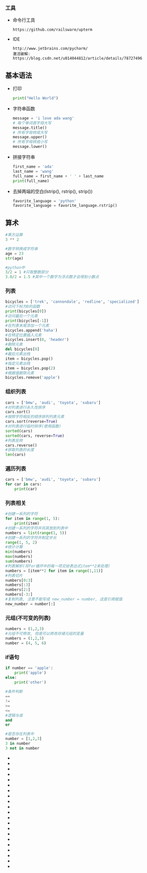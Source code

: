### 工具

* 命令行工具

  ```
  https://github.com/railsware/upterm
  ```

* IDE

  ```
  http://www.jetbrains.com/pycharm/
  激活破解:
  https://blog.csdn.net/u014044812/article/details/78727496
  ```

## 基本语法

* 打印

  ```python
  print("Hello World")
  ```

* 字符串函数

  ```python
  message = 'i love ada wang'
  # 每个单词首字母大写
  message.title()
  # 所有字母转成大写
  message.upper()
  # 所有字母转成小写
  message.lower()
  ```

* 拼接字符串

  ```python
  first_name = 'ada'
  last_name = 'wang'
  full_name = first_name + ' ' + last_name
  print(full_name)
  ```

* 去掉两端的空白(lstrip(), rstrip(), strip())

  ```python
  favorite_language = 'python'
  favorite_language = favorite_language.rstrip()
  ```

  

## 算术

```Python
#乘方运算
3 ** 2

#数字转换成字符串
age = 23
str(age)

#python中
3/2 = 1 #只取整数部分
3.0/2 = 1.5 #其中一个数字为浮点数才会得到小数点
```

### 列表

```Python
bicycles = ['trek', 'cannondale', 'redline', 'specialized']
#访问下标为0的函数
print(bicycles[0])
#访问最后一个元素
print(bicycles[-1])
#在列表末尾添加一个元素
bicycles.append('haha')
#在特定位置插入元素
bicycles.insert(0, 'header')
#删除元素
del bicycles[0]
#最后元素出栈
item = bicycles.pop()
#指定元素出栈
item = bicycles.pop(2)
#根据值删除元素
bicycles.remove('apple')
```

### 组织列表

```python
cars = ['bmw', 'audi', 'toyota', 'subaru']
#对列表进行永久性排序
cars.sort()
#按照字符相反的顺序排列列表元素
cars.sort(reverse=True)
#对列表进行临时排序(使用函数)
sorted(cars)
sorted(cars, reverse=True)
#列表反转
cars.reverse()
#获取列表的长度
len(cars)
```

### 遍历列表

```python
cars = ['bmw', 'audi', 'toyota', 'subaru']
for car in cars:
    print(car)
```

### 列表相关

```python
#创建一系列的字符
for item in range(1, 5):
    print(item)
#创建一系列的字符并将其放到列表中
numbers = list(range(1, 5))
#创建一系列的字符并制定步长
range(1, 5, 2)
#统计计算
min(numbers)
max(numbers)
sum(numbers)
#列表解析(将for循环中的每一项交给表达式item**2来处理)
numbers = [item**2 for item in range(1,11)]
#列表切片
numbers[0:3]
numbers[:3]
numbers[2:]
numbers[-3:]
#复制列表, 注意不能写成 new_number = number, 这是引用赋值 
new_number = number[:]
```

### 元组(不可变的列表)

```python
numbers = (1,2,3)
#元组不可修改, 但是可以修改存储元组的变量
numbers = (1,2,3)
number = (4, 5, 6)
```

### if语句

```python
if number == 'apple':
    print('apple')
else:
    print('other')
    
#条件判断
==
!=
>=
<=
#逻辑与或
and
or

#是否存在列表中
number = [1,2,3]
3 in number
3 not in number
```



*

*

*

*

*

*

*

*

*

*

*

*

*

*

*

*

*

*

*

*

*






